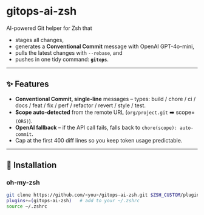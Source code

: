 # gitops-ai-zsh

AI-powered Git helper for Zsh that

- stages all changes,
- generates a **Conventional Commit** message with OpenAI GPT-4o-mini,
- pulls the latest changes with `--rebase`, and
- pushes in one tidy command: **`gitops`**.

---

## ✨ Features

- **Conventional Commit, single-line** messages – types: build / chore / ci / docs / feat / fix / perf / refactor / revert / style / test.
- **Scope auto-detected** from the remote URL (`org/project.git` ➡️ scope=`(ORG)`).
- **OpenAI fallback** – if the API call fails, falls back to `chore(scope): auto-commit`.
- Cap at the first 400 diff lines so you keep token usage predictable.

---

## 🚀 Installation

### oh-my-zsh

```zsh
git clone https://github.com/<you>/gitops-ai-zsh.git $ZSH_CUSTOM/plugins/gitops-ai-zsh
plugins+=(gitops-ai-zsh)   # add to your ~/.zshrc
source ~/.zshrc
```
